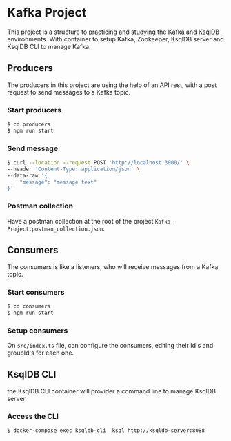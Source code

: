# Kafka Project

This project is a structure to practicing and studying the Kafka and KsqlDB environments. With container to setup Kafka, Zookeeper, KsqlDB server and KsqlDB CLI to manage Kafka.

## Producers

The producers in this project are using the help of an API rest, with a post request to send messages to a Kafka topic.

### Start producers

```bash
$ cd producers
$ npm run start
```

### Send message

```bash
$ curl --location --request POST 'http://localhost:3000/' \
--header 'Content-Type: application/json' \
--data-raw '{
    "message": "message text"
}'
```

### Postman collection

Have a postman collection at the root of the project `Kafka-Project.postman_collection.json`.

## Consumers

The consumers is like a listeners, who will receive messages from a Kafka topic.

### Start consumers

```bash
$ cd consumers
$ npm run start
```

### Setup consumers

On `src/index.ts` file, can configure the consumers, editing their Id's and groupId's for each one.

## KsqlDB CLI

the KsqlDB CLI container will provider a command line to manage KsqlDB server.

### Access the CLI

```bash
$ docker-compose exec ksqldb-cli  ksql http://ksqldb-server:8088
```

